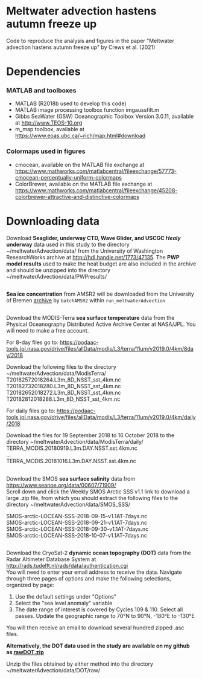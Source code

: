 # Meltwater advection hastens autumn freeze up
Code to reproduce the analysis and figures in the paper "Meltwater advection hastens autumn freeze up" by Crews et al. (2021)

# Dependencies

### MATLAB and toolboxes
* MATLAB (R2018b used to develop this code) <br />
* MATLAB image processing toolbox function imgaussfilt.m <br />
* Gibbs SeaWater (GSW) Oceanographic Toolbox Version 3.0.11, available at http://www.TEOS-10.org <br />
* m_map toolbox, available at https://www.eoas.ubc.ca/~rich/map.html#download <br />

### Colormaps used in figures
* cmocean, available on the MATLAB file exchange at https://www.mathworks.com/matlabcentral/fileexchange/57773-cmocean-perceptually-uniform-colormaps <br />
* ColorBrewer, available on the MATLAB file exchange at https://www.mathworks.com/matlabcentral/fileexchange/45208-colorbrewer-attractive-and-distinctive-colormaps <br />

# Downloading data
Download **Seaglider, underway CTD, Wave Glider, and USCGC *Healy* underway** data used in this study to the directory ~/meltwaterAdvection/data/ from the University of Washington ResearchWorks archive at http://hdl.handle.net/1773/47135. The **PWP model results** used to make the heat budget are also included in the archive and should be unzipped into the directory ~/meltwaterAdvection/data/PWPresults/
##
**Sea ice concentration** from AMSR2 will be downloaded from the University of Bremen [archive](https://seaice.uni-bremen.de/data/amsr2/asi_daygrid_swath/n3125/2018/)  by `batchAMSR2` within `run_meltwaterAdvection`  <br />
##
Download the MODIS-Terra **sea surface temperature** data from the Physical Oceanography Distributed Active Archive Center at NASA/JPL. You will need to make a free account. <br />

For 8-day files go to: 
https://podaac-tools.jpl.nasa.gov/drive/files/allData/modis/L3/terra/11um/v2019.0/4km/8day/2018 <br />

Download the following files to the directory ~/meltwaterAdvection/data/ModisTerra/ <br />
T20182572018264.L3m_8D_NSST_sst_4km.nc <br />
T20182732018280.L3m_8D_NSST_sst_4km.nc <br />
T20182652018272.L3m_8D_NSST_sst_4km.nc <br />
T20182812018288.L3m_8D_NSST_sst_4km.nc <br />

For daily files go to:
https://podaac-tools.jpl.nasa.gov/drive/files/allData/modis/L3/terra/11um/v2019.0/4km/daily/2018  <br />

Download the files for 19 September 2018 to 16 October 2018 to the directory ~/meltwaterAdvection/data/ModisTerra/daily/  <br />
TERRA_MODIS.20180919.L3m.DAY.NSST.sst.4km.nc  <br />
…  <br />
TERRA_MODIS.20181016.L3m.DAY.NSST.sst.4km.nc  <br />
##
Download the SMOS **sea surface salinity** data from https://www.seanoe.org/data/00607/71909/ <br />
Scroll down and click the Weekly SMOS Arctic SSS v1.1 link to download a large .zip file, from which you should extract the following files to the directory ~/meltwaterAdvection/data/SMOS_SSS/

SMOS-arctic-LOCEAN-SSS-2018-09-15-v1.1AT-7days.nc	<br />
SMOS-arctic-LOCEAN-SSS-2018-09-21-v1.1AT-7days.nc	<br />
SMOS-arctic-LOCEAN-SSS-2018-09-30-v1.1AT-7days.nc <br />
SMOS-arctic-LOCEAN-SSS-2018-10-07-v1.1AT-7days.nc <br />
##
Download the CryoSat-2 **dynamic ocean topography (DOT)** data from the Radar Altimeter Database System at http://rads.tudelft.nl/rads/data/authentication.cgi <br />
You will need to enter your email address to receive the data. Navigate through three pages of options and make the following selections, organized by page:
1. Use the default settings under "Options" <br />
1. Select the "sea level anomaly" variable <br />
1. The date range of interest is covered by Cycles 109 & 110. Select all passes. Update the geographic range to 70°N to 90°N, -180°E to -130°E <br />

You will then receive an email to download several hundred zipped .asc files. 

**Alternatively, the DOT data used in the study are available on my github as [rawDOT.zip](https://github.com/lauracrews/meltwaterAdvection/raw/main/rawDOT.zip)**

Unzip the files obtained by either method into the directory ~/meltwaterAdvection/data/DOT/raw/
##

